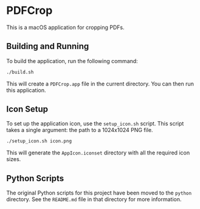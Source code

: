 # PDFCrop

This is a macOS application for cropping PDFs.

## Building and Running

To build the application, run the following command:

```bash
./build.sh
```

This will create a `PDFCrop.app` file in the current directory. You can then run this application.

## Icon Setup

To set up the application icon, use the `setup_icon.sh` script. This script takes a single argument: the path to a 1024x1024 PNG file.

```bash
./setup_icon.sh icon.png
```

This will generate the `AppIcon.iconset` directory with all the required icon sizes.

## Python Scripts

The original Python scripts for this project have been moved to the `python` directory. See the `README.md` file in that directory for more information.
